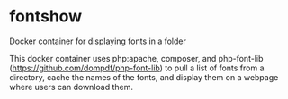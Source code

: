 # fontshow
Docker container for displaying fonts in a folder

This docker container uses php:apache, composer, and php-font-lib (https://github.com/dompdf/php-font-lib) to pull a list of fonts from a directory, cache the names of the fonts, and display them on a webpage where users can download them.
